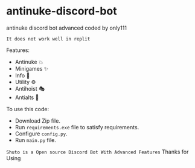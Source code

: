 # antinuke-discord-bot
antinuke discord bot advanced coded by only111

`It does not work well in replit`

Features:
- Antinuke 💥
- Minigames ✨
- Info 🧾
- Utility ⚙
- Antihoist 🎭
- Antialts 🎇

To use this code:
- Download Zip file.
- Run `requirements.exe` file to satisfy requirements.
- Configure `config.py`.
- Run `main.py` file.

`Shuto is a Open source Discord Bot With Advanced Features`
Thanks for Using
